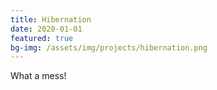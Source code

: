 ```yaml
---
title: Hibernation
date: 2020-01-01
featured: true
bg-img: /assets/img/projects/hibernation.png
---
```


What a mess!
